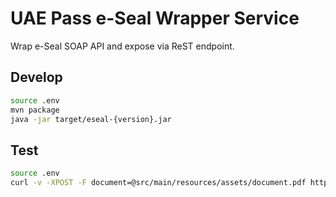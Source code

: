 # UAE Pass e-Seal Wrapper Service

Wrap e-Seal SOAP API and expose via ReST endpoint.

## Develop

```bash
source .env
mvn package
java -jar target/eseal-{version}.jar
```

## Test

```bash
source .env
curl -v -XPOST -F document=@src/main/resources/assets/document.pdf http://localhost:8080 -o /home/geordee/temp/sealed.pdf
```

